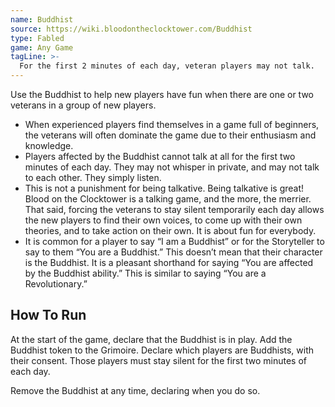 ```yaml
---
name: Buddhist
source: https://wiki.bloodontheclocktower.com/Buddhist
type: Fabled
game: Any Game
tagLine: >-
  For the first 2 minutes of each day, veteran players may not talk.
---
```


Use the Buddhist to help new players have fun when there are one or two
veterans in a group of new players.

- When experienced players find themselves in a game full of beginners,
  the veterans will often dominate the game due to their enthusiasm and
  knowledge.
- Players affected by the Buddhist cannot talk at all for the first two
  minutes of each day. They may not whisper in private, and may not talk
  to each other. They simply listen.
- This is not a punishment for being talkative. Being talkative is
  great! Blood on the Clocktower is a talking game, and the more, the
  merrier. That said, forcing the veterans to stay silent temporarily
  each day allows the new players to find their own voices, to come up
  with their own theories, and to take action on their own. It is about
  fun for everybody.
- It is common for a player to say “I am a Buddhist” or for the
  Storyteller to say to them “You are a Buddhist.” This doesn’t mean
  that their character is the Buddhist. It is a pleasant shorthand for
  saying “You are affected by the Buddhist ability.” This is similar to
  saying “You are a Revolutionary.”

## How To Run

At the start of the game, declare that the Buddhist is in play. Add the
Buddhist token to the Grimoire. Declare which players are Buddhists,
with their consent. Those players must stay silent for the first two
minutes of each day.

Remove the Buddhist at any time, declaring when you do so.
